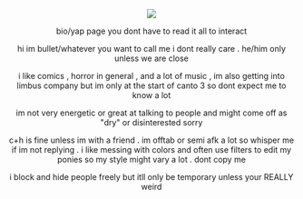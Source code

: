 <div align="center">

![](https://komarev.com/ghpvc/?username=bitethebullett&color=850305&label=freaks&abbreviated=true) 

bio/yap page you dont have to read it all to interact

hi im bullet/whatever you want to call me i dont really care . he/him only unless we are close

i like comics , horror in general , and a lot of music , im also getting into limbus company but im only at the start of canto 3 so dont expect me to know a lot

im not very energetic or great at talking to people and might come off as "dry" or disinterested sorry

c+h is fine unless im with a friend . im offtab or semi afk a lot so whisper me if im not replying .
i like messing with colors and often use filters to edit my ponies so my style might vary a lot . dont copy me

i block and hide people freely but itll only be temporary unless your REALLY weird

</div>
